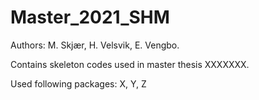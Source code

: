 # Master_2021_SHM

Authors: M. Skjær, H. Velsvik, E. Vengbo.

Contains skeleton codes used in master thesis XXXXXXX.

Used following packages:
X, Y, Z
